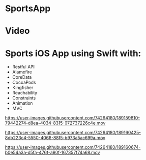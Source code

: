 # SportsApp

# Video

# Sports iOS App using Swift with:
- Restful API
- Alamofire
- CoreData
- CocoaPods
- Kingfisher
- Reachability
- Constraints
- Animation
- MVC




https://user-images.githubusercontent.com/74264180/189159810-79442274-d8ea-4034-8315-072737226c4e.mov



https://user-images.githubusercontent.com/74264180/189160425-8db223c4-5550-4068-88f5-b973a5ac699a.mov



https://user-images.githubusercontent.com/74264180/189160674-b0e54a3a-d5fa-476f-a90f-167357f74a68.mov

